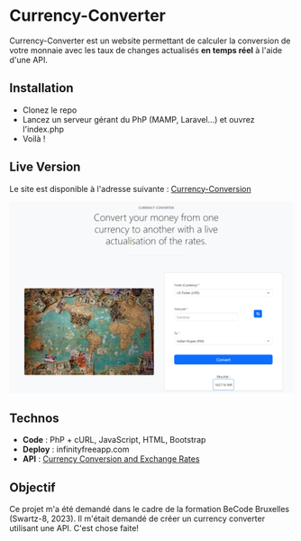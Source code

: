 # Currency-Converter

Currency-Converter est un website permettant de calculer la conversion de votre monnaie avec les taux de changes actualisés **en temps réel** à l'aide d'une API.

## Installation

- Clonez le repo
- Lancez un serveur gérant du PhP (MAMP, Laravel...) et ouvrez l'index.php
- Voilà ! 


## Live Version
Le site est disponible à l'adresse suivante : [Currency-Conversion](http://currency-converter.free.nf/)

![Live screenshot](img/preview.png)

## Technos
- __Code__ : PhP + cURL, JavaScript, HTML, Bootstrap
- __Deploy__ : infinityfreeapp.com
- __API__ : [Currency Conversion and Exchange Rates](https://rapidapi.com/principalapis/api/currency-conversion-and-exchange-rates/)

## Objectif
Ce projet m'a été demandé dans le cadre de la formation BeCode Bruxelles (Swartz-8, 2023). Il m'était demandé de créer un currency converter utilisant une API. C'est chose faite! 
